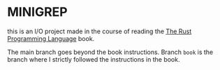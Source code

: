 # MINIGREP

this is an I/O project made in the course of reading the
[The Rust Programming Language](https://doc.rust-lang.org/book/ch12-00-an-io-project.html)
book.

The main branch goes beyond the book instructions.
Branch `book` is the branch where I strictly followed the instructions in the book.

